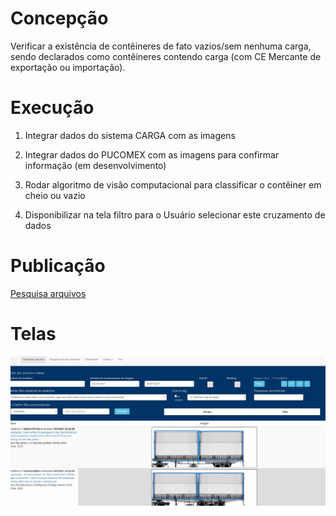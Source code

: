 # Concepção

Verificar a existência de contêineres de fato vazios/sem nenhuma carga, sendo declarados como contêineres
 contendo carga (com CE Mercante de exportação ou importação). 
 
# Execução

1. Integrar dados do sistema CARGA com as imagens 

2. Integrar dados do PUCOMEX com as imagens para confirmar informação (em desenvolvimento)

3. Rodar algoritmo de visão computacional para classificar o contêiner em cheio ou vazio

4. Disponibilizar na tela filtro para o Usuário selecionar este cruzamento de dados 


# Publicação

[Pesquisa arquivos](https://ajna.labin.rf08.srf/virasana/files)  

# Telas

![cheio_vazio1](../images/exemplos/cheio_vazio.png)


